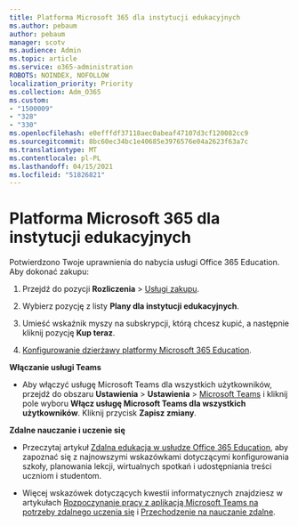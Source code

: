 ```yaml
---
title: Platforma Microsoft 365 dla instytucji edukacyjnych
ms.author: pebaum
author: pebaum
manager: scotv
ms.audience: Admin
ms.topic: article
ms.service: o365-administration
ROBOTS: NOINDEX, NOFOLLOW
localization_priority: Priority
ms.collection: Adm_O365
ms.custom:
- "1500009"
- "328"
- "330"
ms.openlocfilehash: e0efffdf37118aec0abeaf47107d3cf120082cc9
ms.sourcegitcommit: 8bc60ec34bc1e40685e3976576e04a2623f63a7c
ms.translationtype: MT
ms.contentlocale: pl-PL
ms.lasthandoff: 04/15/2021
ms.locfileid: "51826821"
---
```

# <a name="microsoft-365-for-education---approved"></a>Platforma Microsoft 365 dla instytucji edukacyjnych

Potwierdzono Twoje uprawnienia do nabycia usługi Office 365 Education.  Aby dokonać zakupu:

1. Przejdź do pozycji **Rozliczenia** > [Usługi zakupu](https://portal.office.com/AdminPortal/Home#/catalog).

2. Wybierz pozycję z listy **Plany dla instytucji edukacyjnych**.

3. Umieść wskaźnik myszy na subskrypcji, którą chcesz kupić, a następnie kliknij pozycję **Kup teraz**.

4. [Konfigurowanie dzierżawy platformy Microsoft 365 Education](https://docs.microsoft.com/microsoft-365/education/deploy/create-your-office-365-tenant).

**Włączanie usługi Teams**

- Aby włączyć usługę Microsoft Teams dla wszystkich użytkowników, przejdź do obszaru **Ustawienia** > **Ustawienia** > [Microsoft Teams](https://admin.microsoft.com/Adminportal/Home#/SettingsMultiPivot/:/Settings/L1/SkypeTeams) i kliknij pole wyboru **Włącz usługę Microsoft Teams dla wszystkich użytkowników**. Kliknij przycisk **Zapisz zmiany**.

**Zdalne nauczanie i uczenie się**

- Przeczytaj artykuł [Zdalna edukacja w usłudze Office 365 Education](https://support.office.com/article/remote-teaching-and-learning-in-office-365-education-f651ccae-7b65-478b-8366-51bb884025c4), aby zapoznać się z najnowszymi wskazówkami dotyczącymi konfigurowania szkoły, planowania lekcji, wirtualnych spotkań i udostępniania treści uczniom i studentom.

- Więcej wskazówek dotyczących kwestii informatycznych znajdziesz w artykułach [Rozpoczynanie pracy z aplikacją Microsoft Teams na potrzeby zdalnego uczenia się](https://docs.microsoft.com/MicrosoftTeams/remote-learning-edu) i [Przechodzenie na nauczanie zdalne](https://www.microsoft.com/education/remote-learning).
